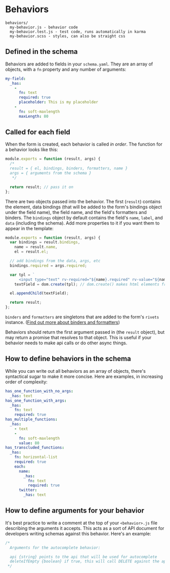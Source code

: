# Behaviors

```
behaviors/
  my-behavior.js - behavior code
  my-behavior.test.js - test code, runs automatically in karma
  my-behavior.scss - styles, can also be straight css
```

## Defined in the schema

Behaviors are added to fields in your `schema.yaml`. They are an array of objects, with a `fn` property and any number of arguments:

```yaml
my-field:
  _has:
    -
      fn: text
      required: true
      placeholder: This is my placeholder
    -
      fn: soft-maxlength
      maxLength: 80
```

## Called for each field

When the form is created, each behavior is called *in order*. The function for a behavior looks like this:

```js
module.exports = function (result, args) {
  /*
  result = { el, bindings, binders, formatters, name }
  args = { arguments from the schema }
   */

  return result; // pass it on
};
```

There are two objects passed into the behavior. The first (`result`) contains the element, data bindings (that will be added to the form's bindings object under the field name), the field name, and the field's formatters and binders. The `bindings` object by default contains the field's `name`, `label`, and `data` (including the schema). Add more properties to it if you want them to appear in the template:

```js
module.exports = function (result, args) {
  var bindings = result.bindings,
    name = result.name,
    el = result.el;

  // add bindings from the data, args, etc
  bindings.required = args.required;

  var tpl = `
      <input type="text" rv-required="${name}.required" rv-value="${name}.data.value" />`,
    textField = dom.create(tpl); // dom.create() makes html elements from strings

  el.appendChild(textField);

  return result;
};
```

`binders` and `formatters` are singletons that are added to the form's `rivets` instance. ([Find out more about binders and formatters](http://rivetsjs.com/docs/guide/#binders))

Behaviors should return the first argument passed in (the `result` object), but may return a promise that resolves to that object. This is useful if your behavior needs to make api calls or do other async things.

## How to define behaviors in the schema

While you can write out all behaviors as an array of objects, there's syntactical sugar to make it more concise. Here are examples, in increasing order of complexity:

```yaml
has_one_function_with_no_args:
  _has: text
has_one_function_with_args:
  _has:
    fn: text
    required: true
has_multiple_functions:
  _has:
    - text
    -
      fn: soft-maxlength
      value: 80
has_transcluded_functions:
  _has:
    fn: horizontal-list
    required: true
    each:
      name:
        _has:
          fn: text
          required: true
      twitter:
        _has: text
```

## How to define arguments for your behavior

It's best practice to write a comment at the top of your `<behavior>.js` file describing the arguments it accepts. This acts as a sort of API document for developers writing schemas against this behavior. Here's an example:

```js
/*
  Arguments for the autocomplete behavior:

  api {string} points to the api that will be used for autocomplete
  deleteIfEmpty {boolean} if true, this will call DELETE against the api when you delete an item
 */
```
